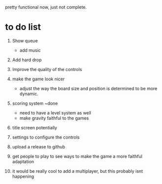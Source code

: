 pretty functional now, just not complete. 


# to do list  
1. Show queue
    - add music 
2. Add hard drop 
3. Improve the quality of the controls  
4. make the game look nicer 
    * adjust the way the board size and position is determined to be more dynamic. 
5. scoring system ~done 
    - need to have a level system as well  
    - make gravity faithful to the games  

6. title screen potentially  
7. settings to configure the controls  
8. upload a release to github 
9. get people to play to see ways to make the game a more faithful adaptation 
10. it would be really cool to add a multiplayer, but this probably isnt happening